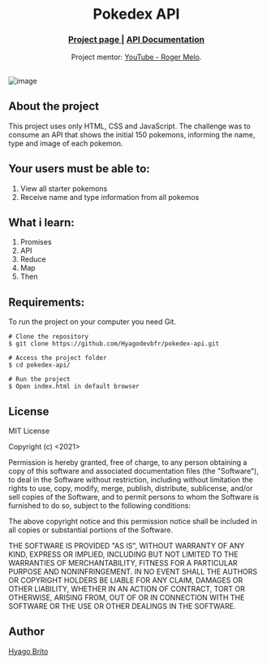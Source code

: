 <h1 align="center">Pokedex API</h1>

 <div align="center">
  <h3>
    <a href="https://hyagodevbfr.github.io/pokedex-api/" target="_blank" color="white">
      Project page
    </a>
  <span> | </span>    <a href="https://pokeapi.co/docs/v2" target="_blank" color="white">
     API Documentation
    </a>
  </h3>
</div>
<div align="center">
   Project mentor: <a href="https://www.youtube.com/watch?v=Uptu3NrBFBM&t=30s" target="_blank">YouTube - Roger Melo</a>.
</div>

##

![image](https://user-images.githubusercontent.com/110845341/197003978-00f831d4-b3ad-4820-b0da-3bd613c6094a.png)

##
## About the project
<p>
This project uses only HTML, CSS and JavaScript. The challenge was to consume an API that shows the initial 150 pokemons, informing the name, type and image of each pokemon.
</p>

## Your users must be able to:
1. View all starter pokemons
2. Receive name and type information from all pokemos
## What i learn:
1. Promises
2. API
3. Reduce
4. Map
5. Then
## Requirements:
To run the project on your computer you need Git.
```
# Clone the repository
$ git clone https://github.com/Hyagodevbfr/pokedex-api.git

# Access the project folder
$ cd pokedex-api/

# Run the project
$ Open index.html in default browser
```

## License
MIT License

Copyright (c) <2021>

Permission is hereby granted, free of charge, to any person obtaining a copy of this software and associated documentation files (the "Software"), to deal in the Software without restriction, including without limitation the rights to use, copy, modify, merge, publish, distribute, sublicense, and/or sell copies of the Software, and to permit persons to whom the Software is furnished to do so, subject to the following conditions:

The above copyright notice and this permission notice shall be included in all copies or substantial portions of the Software.

THE SOFTWARE IS PROVIDED "AS IS", WITHOUT WARRANTY OF ANY KIND, EXPRESS OR IMPLIED, INCLUDING BUT NOT LIMITED TO THE WARRANTIES OF MERCHANTABILITY, FITNESS FOR A PARTICULAR PURPOSE AND NONINFRINGEMENT. IN NO EVENT SHALL THE AUTHORS OR COPYRIGHT HOLDERS BE LIABLE FOR ANY CLAIM, DAMAGES OR OTHER LIABILITY, WHETHER IN AN ACTION OF CONTRACT, TORT OR OTHERWISE, ARISING FROM, OUT OF OR IN CONNECTION WITH THE SOFTWARE OR THE USE OR OTHER DEALINGS IN THE SOFTWARE.

## Author
<a href="https://www.linkedin.com/in/hyago-brito-184bb3242/">Hyago Brito</a>
